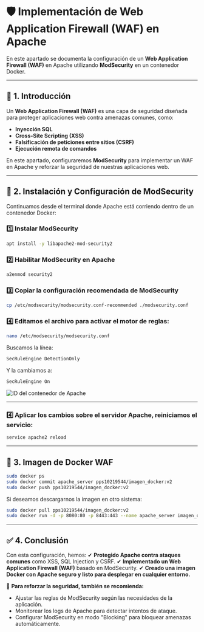 # 🛡️ Implementación de Web Application Firewall (WAF) en Apache

En este apartado se documenta la configuración de un **Web Application Firewall (WAF)** en Apache utilizando **ModSecurity** en un contenedor Docker.

---

## 📌 1. Introducción

Un **Web Application Firewall (WAF)** es una capa de seguridad diseñada para proteger aplicaciones web contra amenazas comunes, como:
- **Inyección SQL**
- **Cross-Site Scripting (XSS)**
- **Falsificación de peticiones entre sitios (CSRF)**
- **Ejecución remota de comandos**

En este apartado, configuraremos **ModSecurity** para implementar un WAF en Apache y reforzar la seguridad de nuestras aplicaciones web.

---

## 🚀 2. Instalación y Configuración de ModSecurity

Continuamos desde el terminal donde Apache está corriendo dentro de un contenedor Docker:

### **1️⃣ Instalar ModSecurity**
```bash
apt install -y libapache2-mod-security2
```

### **2️⃣ Habilitar ModSecurity en Apache**
```bash
a2enmod security2
```

### **3️⃣ Copiar la configuración recomendada de ModSecurity**
```bash
cp /etc/modsecurity/modsecurity.conf-recommended ./modsecurity.conf
```

### **4️⃣ Editamos el archivo para activar el motor de reglas:**
```bash
nano /etc/modsecurity/modsecurity.conf
```

Buscamos la línea:
```apache
SecRuleEngine DetectionOnly
```
Y la cambiamos a:
```apache
SecRuleEngine On
```
![ID del contenedor de Apache](assets/PPS_Dockerps.png) 

---

### **4️⃣ Aplicar los cambios sobre el servidor Apache, reiniciamos el servicio:**
```bash
service apache2 reload
```

---

## 📌 3. Imagen de Docker WAF

```bash
sudo docker ps
sudo docker commit apache_server pps10219544/imagen_docker:v2
sudo docker push pps10219544/imagen_docker:v2
```

Si deseamos descargarnos la imagen en otro sistema:
```bash
sudo docker pull pps10219544/imagen_docker:v2
sudo docker run -d -p 8080:80 -p 8443:443 --name apache_server imagen_docker
```

---

## ✅ 4. Conclusión

Con esta configuración, hemos:
✔ **Protegido Apache contra ataques comunes** como XSS, SQL Injection y CSRF.
✔ **Implementado un Web Application Firewall (WAF)** basado en ModSecurity.
✔ **Creado una imagen Docker con Apache seguro y listo para desplegar en cualquier entorno.**

🔹 **Para reforzar la seguridad, también se recomienda:**
- Ajustar las reglas de ModSecurity según las necesidades de la aplicación.
- Monitorear los logs de Apache para detectar intentos de ataque.
- Configurar ModSecurity en modo "Blocking" para bloquear amenazas automáticamente.

